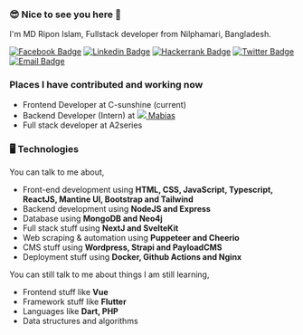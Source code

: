 
### 😎 Nice to see you here 👋

I'm MD Ripon Islam, Fullstack developer from Nilphamari, Bangladesh. 

[![Facebook Badge](https://img.shields.io/badge/-ripon876-1877F2?style=flat-square&labelColor=1877F2&logo=facebook&logoColor=white&link=https://facebook.com/ripon876)](https://facebook.com/ripon876) [![Linkedin Badge](https://img.shields.io/badge/-ripon876-blue?style=flat-square&logo=Linkedin&logoColor=white&link=https://www.linkedin.com/in/ripon876/)](https://www.linkedin.com/in/ripon876/) [![Hackerrank Badge](https://img.shields.io/badge/-ripon876-blue?style=flat-square&logo=Hackerrank&logoColor=white&link=https://www.hackerrank.com/profile/ripon876)](https://www.hackerrank.com/profile/ripon876) [![Twitter Badge](https://img.shields.io/badge/-@mdripon_dev-1ca0f1?style=flat-square&labelColor=1ca0f1&logo=twitter&logoColor=white&link=https://twitter.com/mdripon_dev)](https://twitter.com/mdripon_dev) [![Email Badge](https://img.shields.io/badge/-Email-c14438?style=flat-square&logo=Gmail&logoColor=white&link=mailto:mdriponislam.dev@gmail.com)](mailto:mdriponislam.dev@gmail.com)

### Places I have contributed and working now
- Frontend Developer at C-sunshine (current)
- Backend Developer (Intern) at [![](https://avatars.githubusercontent.com/u/114754589?s=16&v=4) Mabias](http://www.mabias.one/) 
- Full stack developer at  A2series

### 🖥 Technologies

You can talk to me about,
- Front-end development using **HTML, CSS, JavaScript, Typescript, ReactJS, Mantine UI, Bootstrap and Tailwind**
- Backend development using **NodeJS and Express**
- Database  using **MongoDB and Neo4j**
- Full stack stuff using **NextJ and SvelteKit**
- Web scraping & automation using **Puppeteer and Cheerio**
- CMS stuff using **Wordpress, Strapi and PayloadCMS**
- Deployment stuff using **Docker, Github Actions and Nginx**

You can still talk to me about things I am still learning,
- Frontend stuff like **Vue**
- Framework stuff like **Flutter**
- Languages like **Dart, PHP**
- Data structures and algorithms
